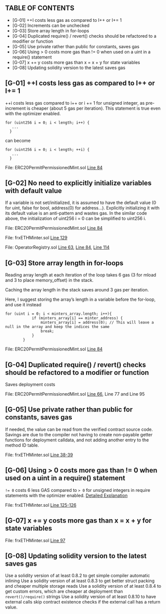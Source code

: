 ## TABLE OF CONTENTS

- [G-01] ++I costs less gas as compared to I++ or I+= 1
- [G-02] Increments can be unchecked
- [G-03] Store array length in for-loops
- [G-04] Duplicated require() / revert() checks should be refactored to a modifier or function
- [G-05] Use private rather than public for constants, saves gas
- [G-06] Using > 0 costs more gas than != 0 when used on a uint in a require() statement
- [G-07] x += y costs more gas than x = x + y for state variables
- [G-08] Updating solidity version to the latest saves gas

## [G-01] ++I costs less gas as compared to I++ or I+= 1

++i costs less gas compared to i++ or i += 1 for unsigned integer, as pre-increment is cheaper (about 5 gas per iteration). This statement is true even with the optimizer enabled.

```
for (uint256 i = 0; i < length; i++) {
   ...
  }
```
can become
```
for (uint256 i = 0; i < length; ++i) {
   ...
  }
```

File: ERC20PermitPermissionedMint.sol [Line 84](https://github.com/code-423n4/2022-09-frax/blob/55ea6b1ef3857a277e2f47d42029bc0f3d6f9173/src/ERC20/ERC20PermitPermissionedMint.sol#L84)

## [G-02] No need to explicitly initialize variables with default value

If a variable is not set/initialized, it is assumed to have the default value (0 for uint, false for bool, address(0) for address…). Explicitly initializing it with its default value is an anti-pattern and wastes gas. In the similar code above, the initialization of uint256 i = 0 can be simplified to uint256 i.

File: ERC20PermitPermissionedMint.sol [Line 84](https://github.com/code-423n4/2022-09-frax/blob/55ea6b1ef3857a277e2f47d42029bc0f3d6f9173/src/ERC20/ERC20PermitPermissionedMint.sol#L84)

File: frxETHMinter.sol [Line 129](https://github.com/code-423n4/2022-09-frax/blob/55ea6b1ef3857a277e2f47d42029bc0f3d6f9173/src/frxETHMinter.sol#L129)

File: OperatorRegistry.sol [Line 63](https://github.com/code-423n4/2022-09-frax/blob/55ea6b1ef3857a277e2f47d42029bc0f3d6f9173/src/OperatorRegistry.sol#L63), [Line 84](https://github.com/code-423n4/2022-09-frax/blob/55ea6b1ef3857a277e2f47d42029bc0f3d6f9173/src/OperatorRegistry.sol#L84), [Line 114](https://github.com/code-423n4/2022-09-frax/blob/55ea6b1ef3857a277e2f47d42029bc0f3d6f9173/src/OperatorRegistry.sol#L114)

## [G-03] Store array length in for-loops

Reading array length at each iteration of the loop takes 6 gas (3 for mload and 3 to place memory_offset) in the stack.

Caching the array length in the stack saves around 3 gas per iteration.

Here, I suggest storing the array’s length in a variable before the for-loop, and use it instead

```
for (uint i = 0; i < minters_array.length; i++){ 
            if (minters_array[i] == minter_address) {
                minters_array[i] = address(0); // This will leave a null in the array and keep the indices the same
                break;
            }
        }
```

File: ERC20PermitPermissionedMint.sol [Line 84](https://github.com/code-423n4/2022-09-frax/blob/55ea6b1ef3857a277e2f47d42029bc0f3d6f9173/src/ERC20/ERC20PermitPermissionedMint.sol#L84)

## [G-04] Duplicated require() / revert() checks should be refactored to a modifier or function

Saves deployment costs

File: ERC20PermitPermissionedMint.sol [Line 66](https://github.com/code-423n4/2022-09-frax/blob/55ea6b1ef3857a277e2f47d42029bc0f3d6f9173/src/ERC20/ERC20PermitPermissionedMint.sol#L66), Line 77 and Line 95

## [G-05] Use private rather than public for constants, saves gas

If needed, the value can be read from the verified contract source code. Savings are due to the compiler not having to create non-payable getter functions for deployment calldata, and not adding another entry to the method ID table.

File: frxETHMinter.sol [Line 38-39](https://github.com/code-423n4/2022-09-frax/blob/55ea6b1ef3857a277e2f47d42029bc0f3d6f9173/src/frxETHMinter.sol#L38)

## [G-06] Using > 0 costs more gas than != 0 when used on a uint in a require() statement

`!= 0` costs 6 less GAS compared to `> 0` for unsigned integers in require statements with the optimizer enabled. [Detailed Explanation](https://twitter.com/gzeon/status/1485428085885640706)

File: frxETHMinter.sol [Line 125-126](https://github.com/code-423n4/2022-09-frax/blob/55ea6b1ef3857a277e2f47d42029bc0f3d6f9173/src/frxETHMinter.sol#L125-L126)

## [G-07] x += y costs more gas than x = x + y for state variables

File: frxETHMinter.sol [Line 97](https://github.com/code-423n4/2022-09-frax/blob/55ea6b1ef3857a277e2f47d42029bc0f3d6f9173/src/frxETHMinter.sol#L97)

## [G-08] Updating solidity version to the latest saves gas

Use a solidity version of at least 0.8.2 to get simple compiler automatic inlining Use a solidity version of at least 0.8.3 to get better struct packing and cheaper multiple storage reads Use a solidity version of at least 0.8.4 to get custom errors, which are cheaper at deployment than `revert()/require()` strings Use a solidity version of at least 0.8.10 to have external calls skip contract existence checks if the external call has a return value.
